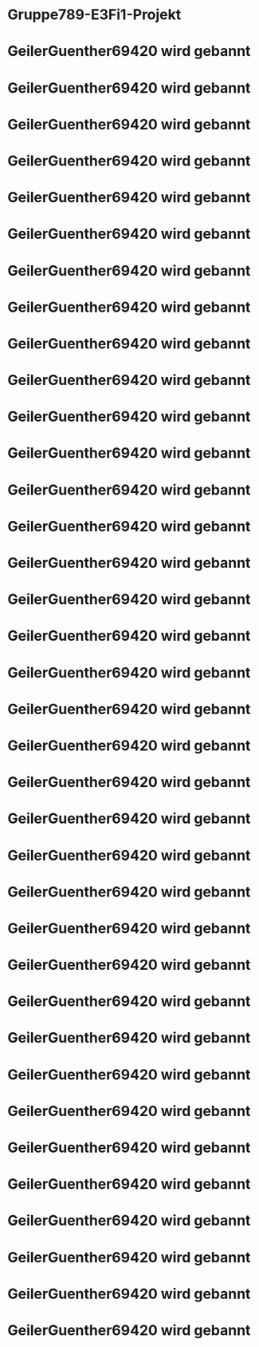 # Gruppe789-E3Fi1-Projekt

# GeilerGuenther69420 wird gebannt
# GeilerGuenther69420 wird gebannt
# GeilerGuenther69420 wird gebannt
# GeilerGuenther69420 wird gebannt
# GeilerGuenther69420 wird gebannt
# GeilerGuenther69420 wird gebannt
# GeilerGuenther69420 wird gebannt
# GeilerGuenther69420 wird gebannt
# GeilerGuenther69420 wird gebannt
# GeilerGuenther69420 wird gebannt
# GeilerGuenther69420 wird gebannt
# GeilerGuenther69420 wird gebannt
# GeilerGuenther69420 wird gebannt
# GeilerGuenther69420 wird gebannt
# GeilerGuenther69420 wird gebannt
# GeilerGuenther69420 wird gebannt
# GeilerGuenther69420 wird gebannt
# GeilerGuenther69420 wird gebannt
# GeilerGuenther69420 wird gebannt
# GeilerGuenther69420 wird gebannt
# GeilerGuenther69420 wird gebannt
# GeilerGuenther69420 wird gebannt
# GeilerGuenther69420 wird gebannt
# GeilerGuenther69420 wird gebannt
# GeilerGuenther69420 wird gebannt
# GeilerGuenther69420 wird gebannt
# GeilerGuenther69420 wird gebannt
# GeilerGuenther69420 wird gebannt
# GeilerGuenther69420 wird gebannt
# GeilerGuenther69420 wird gebannt
# GeilerGuenther69420 wird gebannt
# GeilerGuenther69420 wird gebannt
# GeilerGuenther69420 wird gebannt
# GeilerGuenther69420 wird gebannt
# GeilerGuenther69420 wird gebannt
# GeilerGuenther69420 wird gebannt